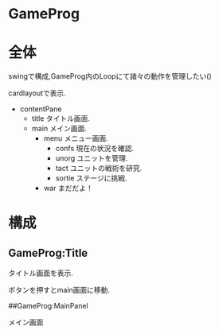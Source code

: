# GameProg

# 全体

swingで構成,GameProg内のLoopにて諸々の動作を管理したい()

cardlayoutで表示.

* contentPane
    * title
    タイトル画面.
    * main
    メイン画面.
        * menu
        メニュー画面.
            * confs
            現在の状況を確認.
            * unorg
            ユニットを管理.
            * tact
            ユニットの戦術を研究.
            * sortie
            ステージに挑戦.
        * war
        まだだよ！


# 構成

## GameProg:Title

タイトル画面を表示.

ボタンを押すとmain画面に移動.

##GameProg:MainPanel

メイン画面
